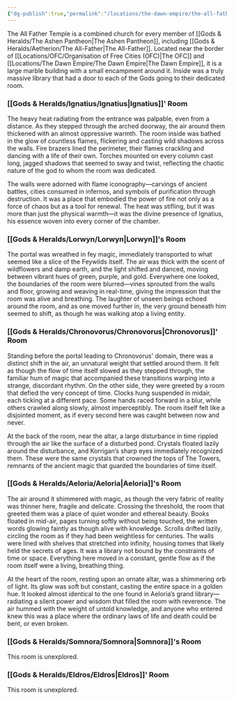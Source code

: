 ```yaml
---
{"dg-publish":true,"permalink":"/locations/the-dawn-empire/the-all-father-temple/","tags":["Location"],"updated":"2025-01-14T21:03:47.556+00:00"}
---
```


The All Father Temple is a combined church for every member of [[Gods & Heralds/The Ashen Pantheon\|The Ashen Pantheon]], including [[Gods & Heralds/Aetherion/The All-Father\|The All-Father]]. Located near the border of [[Locations/OFC/Organisation of Free Cities (OFC)\|The OFC]] and [[Locations/The Dawn Empire/The Dawn Empire\|The Dawn Empire]], it is a large marble building with a small encampment around it. Inside was a truly massive library that had a door to each of the Gods going to their dedicated room.

### [[Gods & Heralds/Ignatius/Ignatius\|Ignatius]]' Room
The heavy heat radiating from the entrance was palpable, even from a distance. As they stepped through the arched doorway, the air around them thickened with an almost oppressive warmth. The room inside was bathed in the glow of countless flames, flickering and casting wild shadows across the walls. Fire brazers lined the perimeter, their flames crackling and dancing with a life of their own. Torches mounted on every column cast long, jagged shadows that seemed to sway and twist, reflecting the chaotic nature of the god to whom the room was dedicated.

The walls were adorned with flame iconography—carvings of ancient battles, cities consumed in infernos, and symbols of purification through destruction. It was a place that embodied the power of fire not only as a force of chaos but as a tool for renewal. The heat was stifling, but it was more than just the physical warmth—it was the divine presence of Ignatius, his essence woven into every corner of the chamber.

### [[Gods & Heralds/Lorwyn/Lorwyn\|Lorwyn]]'s Room
The portal was wreathed in fey magic, immediately transported to what seemed like a slice of the Feywilds itself. The air was thick with the scent of wildflowers and damp earth, and the light shifted and danced, moving between vibrant hues of green, purple, and gold. Everywhere one looked, the boundaries of the room were blurred—vines sprouted from the walls and floor, growing and weaving in real-time, giving the impression that the room was alive and breathing. The laughter of unseen beings echoed around the room, and as one moved further in, the very ground beneath him seemed to shift, as though he was walking atop a living entity.

### [[Gods & Heralds/Chronovorus/Chronovorus\|Chronovorus]]' Room
Standing before the portal leading to Chronovorus' domain, there was a distinct shift in the air, an unnatural weight that settled around them. It felt as though the flow of time itself slowed as they stepped through, the familiar hum of magic that accompanied these transitions warping into a strange, discordant rhythm. On the other side, they were greeted by a room that defied the very concept of time. Clocks hung suspended in midair, each ticking at a different pace. Some hands raced forward in a blur, while others crawled along slowly, almost imperceptibly. The room itself felt like a disjointed moment, as if every second here was caught between now and never.

At the back of the room, near the altar, a large disturbance in time rippled through the air like the surface of a disturbed pond. Crystals floated lazily around the disturbance, and Korrigan’s sharp eyes immediately recognized them. These were the same crystals that crowned the tops of The Towers, remnants of the ancient magic that guarded the boundaries of time itself.

### [[Gods & Heralds/Aeloria/Aeloria\|Aeloria]]'s Room
The air around it shimmered with magic, as though the very fabric of reality was thinner here, fragile and delicate. Crossing the threshold, the room that greeted them was a place of quiet wonder and ethereal beauty. Books floated in mid-air, pages turning softly without being touched, the written words glowing faintly as though alive with knowledge. Scrolls drifted lazily, circling the room as if they had been weightless for centuries. The walls were lined with shelves that stretched into infinity, housing tomes that likely held the secrets of ages. It was a library not bound by the constraints of time or space. Everything here moved in a constant, gentle flow as if the room itself were a living, breathing thing.

At the heart of the room, resting upon an ornate altar, was a shimmering orb of light. Its glow was soft but constant, casting the entire space in a golden hue. It looked almost identical to the one found in Aeloria’s grand library—radiating a silent power and wisdom that filled the room with reverence. The air hummed with the weight of untold knowledge, and anyone who entered knew this was a place where the ordinary laws of life and death could be bent, or even broken.

### [[Gods & Heralds/Somnora/Somnora\|Somnora]]'s Room
This room is unexplored.

### [[Gods & Heralds/Eldros/Eldros\|Eldros]]' Room
This room is unexplored. 